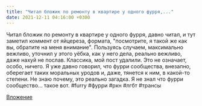 ```yaml
---
title: "Читал бложик по ремонту в квартире у одного фурря,..."
date: 2021-12-11 04:16:00 +0300
---
```


Читал бложик по ремонту в квартире у одного фурря, давно читал, и тут заметил коммент от яйцереза, формата, "посмотрите, я такой же как вы, обратите на меня внимание". Пользуясь случаем, максимально вежливо, уточнил у этого уёбка, как у него дела, реально вежливо, даже нахуй не послав. Классика, мой пост удалили. Это не означает, особо, ничего. Я уже давно говорил, что фурри сообщества, внезапно, оберегает таких моральных уродов и, даже, тянется к ним, в какой-то степени. Не знаю почему, это реально загадка. Я не знал что фурри сообщество... такое вот.
#furry #фурри #ркн #лгбт #трансы

[Вложение](https://vk.com/photo41076938_457247889)
